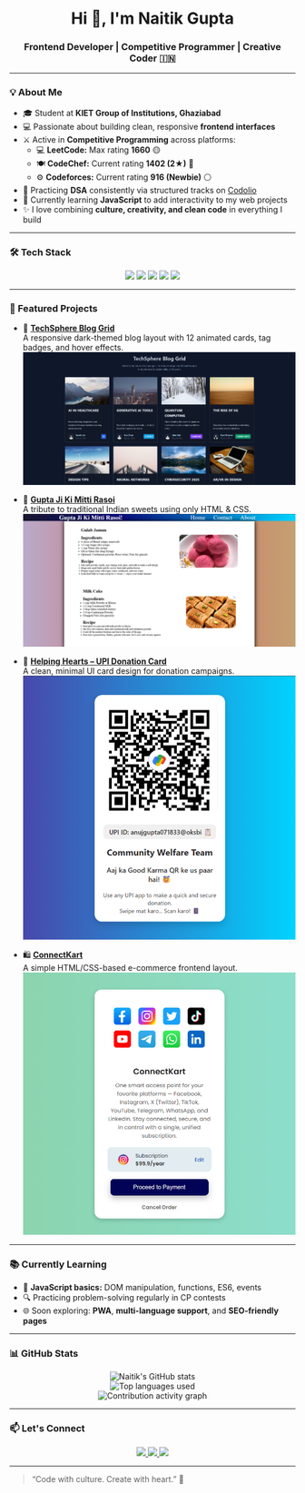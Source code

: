 <!-- GitHub Profile README for Naitik Gupta -->

<h1 align="center">Hi 👋, I'm Naitik Gupta</h1>
<h3 align="center">Frontend Developer | Competitive Programmer | Creative Coder 🇮🇳</h3>

---

### 💡 About Me
- 🎓 Student at **KIET Group of Institutions, Ghaziabad**
- 💻 Passionate about building clean, responsive **frontend interfaces**
- ⚔️ Active in **Competitive Programming** across platforms:
  - 💻 **LeetCode:** Max rating **1660** 🟡  
  - 🍽 **CodeChef:** Current rating **1402 (2★)** 🌟  
  - ⚙️ **Codeforces:** Current rating **916 (Newbie)** ⚪  
- 📘 Practicing **DSA** consistently via structured tracks on [Codolio](https://codolio.com/profile/Naitik_Gupta)
- 🌱 Currently learning **JavaScript** to add interactivity to my web projects
- ✨ I love combining **culture, creativity, and clean code** in everything I build

---

### 🛠️ Tech Stack

<p align="center">
  <img src="https://img.shields.io/badge/HTML5-E34F26?style=for-the-badge&logo=html5&logoColor=white"/>
  <img src="https://img.shields.io/badge/CSS3-1572B6?style=for-the-badge&logo=css3&logoColor=white"/>
  <img src="https://img.shields.io/badge/JavaScript-F7DF1E?style=for-the-badge&logo=javascript&logoColor=black"/>
  <img src="https://img.shields.io/badge/C++-00599C?style=for-the-badge&logo=cplusplus&logoColor=white"/>
  <img src="https://img.shields.io/badge/DSA-Tracked_on_Codolio-blueviolet?style=for-the-badge"/>
</p>

---

### 🚀 Featured Projects

- 📰 [**TechSphere Blog Grid**](https://github.com/naitik2043/techsphere-blog-grid)  
  A responsive dark-themed blog layout with 12 animated cards, tag badges, and hover effects.  
  ![Preview](https://github.com/naitik2043/techsphere-blog-grid/blob/main/preview.png)

- 🍮 [**Gupta Ji Ki Mitti Rasoi**](https://github.com/naitik2043/gupta-ji-mitti-rasoi)  
  A tribute to traditional Indian sweets using only HTML & CSS.  
  ![Preview](https://github.com/naitik2043/gupta-ji-mitti-rasoi/blob/main/preview.png)

- 💖 [**Helping Hearts – UPI Donation Card**](https://github.com/naitik2043/helping-hearts)  
  A clean, minimal UI card design for donation campaigns.  
  ![Preview](https://github.com/naitik2043/helping-hearts/blob/main/preview.png)

- 🛍️ [**ConnectKart**](https://github.com/naitik2043/ConnectKart)  
  A simple HTML/CSS-based e-commerce frontend layout.  
  ![Preview](https://github.com/naitik2043/ConnectKart/blob/main/preview.png)

---

### 📚 Currently Learning

- 📌 **JavaScript basics:** DOM manipulation, functions, ES6, events
- 🔍 Practicing problem-solving regularly in CP contests
- 🌐 Soon exploring: **PWA**, **multi-language support**, and **SEO-friendly pages**

---

### 📊 GitHub Stats

<p align="center">
  <img src="https://github-readme-stats.vercel.app/api?username=naitik2043&show_icons=true&theme=tokyonight" alt="Naitik's GitHub stats"/>
  <br/>
  <img src="https://github-readme-stats.vercel.app/api/top-langs/?username=naitik2043&layout=compact&theme=tokyonight" alt="Top languages used"/>
  <br/>
  <img src="https://github-readme-activity-graph.vercel.app/graph?username=naitik2043&theme=react-dark" alt="Contribution activity graph"/>
</p>

---

### 📫 Let's Connect

<p align="center">
  <a href="mailto:naitikgupta2043@gmail.com">
    <img src="https://img.shields.io/badge/Email-D14836?style=for-the-badge&logo=gmail&logoColor=white"/>
  </a>
  <a href="https://www.linkedin.com/in/naitik-gupta-81700233a">
    <img src="https://img.shields.io/badge/LinkedIn-blue?style=for-the-badge&logo=linkedin&logoColor=white"/>
  </a>
  <a href="https://github.com/naitik2043">
    <img src="https://img.shields.io/badge/GitHub-100000?style=for-the-badge&logo=github&logoColor=white"/>
  </a>
</p>

---

> “Code with culture. Create with heart.” 💛
